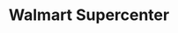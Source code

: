 ---
title: "Walmart Supercenter"
url: /fort-myers/walmart-supercenter-6-mile-cypress-parkway/
shop: supermarket
---